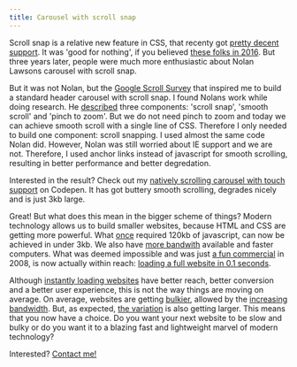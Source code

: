 ```yaml
---
title: Carousel with scroll snap
---
```


Scroll snap is a relative new feature in CSS, that recenty got [pretty decent support](https://caniuse.com/?search=scroll%20snap). It was 'good for nothing', if you believed [these folks in 2016](https://css-tricks.com/introducing-css-scroll-snap-points/). But three years later, people were much more enthusiastic about Nolan Lawsons carousel with scroll snap.

But it was not Nolan, but the [Google Scroll Survey](https://web.dev/2021-scroll-survey/) that inspired me to build a standard header carousel with scroll snap. I found Nolans work while doing research. He [described](https://nolanlawson.com/2019/02/10/building-a-modern-carousel-with-css-scroll-snap-smooth-scrolling-and-pinch-zoom/) three components: 'scroll snap', 'smooth scroll' and 'pinch to zoom'. But we do not need pinch to zoom and today we can achieve smooth scroll with a single line of CSS. Therefore I only needed to build one component: scroll snapping. I used almost the same code Nolan did. However, Nolan was still worried about IE support and we are not. Therefore, I used anchor links instead of javascript for smooth scrolling, resulting in better performance and better degredation.

Interested in the result? Check out my [natively scrolling carousel with touch support](https://codepen.io/joosts/pen/MWJBPgo?editors=0010) on Codepen. It has got buttery smooth scrolling, degrades nicely and is just 3kb large.

Great! But what does this mean in the bigger scheme of things? Modern technology allows us to build smaller websites, because HTML and CSS are getting more powerful. What [once](https://flickity.metafizzy.co) required 120kb of javascript, can now be achieved in under 3kb. We also have [more bandwith](https://www.nngroup.com/articles/law-of-bandwidth/) available and faster computers. What was deemed impossible and was just [a fun commercial](/blog/websites-that-load-instantly) in 2008, is now actually within reach: [loading a full website in 0.1 seconds](/blog/websites-that-load-instantly). 

Although [instantly loading websites](/blog/websites-that-load-instantly) have better reach, better conversion and a better user experience, this is not the way things are moving on average. On average, websites are getting [bulkier](https://httparchive.org/reports/page-weight), allowed by the [increasing bandwidth](https://www.nngroup.com/articles/law-of-bandwidth/). But, as expected, [the variation](https://httparchive.org/reports/page-weight) is also getting larger. This means that you now have a choice. Do you want your next website to be slow and bulky or do you want it to a blazing fast and lightweight marvel of modern technology?

Interested? [Contact me!](/contact)